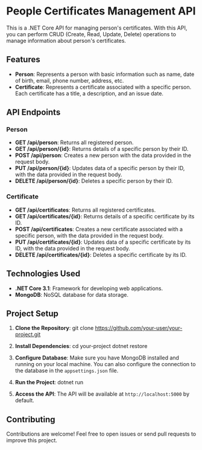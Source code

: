# People Certificates Management API

This is a .NET Core API for managing person's certificates. With this API, you can perform CRUD (Create, Read, Update, Delete) operations to manage information about person's certificates.

## Features

- **Person**: Represents a person with basic information such as name, date of birth, email, phone number, address, etc.
- **Certificate**: Represents a certificate associated with a specific person. Each certificate has a title, a description, and an issue date.

## API Endpoints

### Person

- **GET /api/person**: Returns all registered person.
- **GET /api/person/{id}**: Returns details of a specific person by their ID.
- **POST /api/person**: Creates a new person with the data provided in the request body.
- **PUT /api/person/{id}**: Updates data of a specific person by their ID, with the data provided in the request body.
- **DELETE /api/person/{id}**: Deletes a specific person by their ID.

### Certificate

- **GET /api/certificates**: Returns all registered certificates.
- **GET /api/certificates/{id}**: Returns details of a specific certificate by its ID.
- **POST /api/certificates**: Creates a new certificate associated with a specific person, with the data provided in the request body.
- **PUT /api/certificates/{id}**: Updates data of a specific certificate by its ID, with the data provided in the request body.
- **DELETE /api/certificates/{id}**: Deletes a specific certificate by its ID.

## Technologies Used

- **.NET Core 3.1**: Framework for developing web applications.
- **MongoDB**: NoSQL database for data storage.

## Project Setup

1. **Clone the Repository**:
git clone https://github.com/your-user/your-project.git

2. **Install Dependencies**:
cd your-project
dotnet restore

3. **Configure Database**:
Make sure you have MongoDB installed and running on your local machine. You can also configure the connection to the database in the `appsettings.json` file.

4. **Run the Project**:
dotnet run

5. **Access the API**:
The API will be available at `http://localhost:5000` by default.

## Contributing
Contributions are welcome! Feel free to open issues or send pull requests to improve this project.
